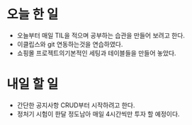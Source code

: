 #	오늘 한 일
-	오늘부터 매일 TIL을 적으며 공부하는 습관을 만들어 보려고 한다.	
-	이클립스와 git 연동하는것을 연습하였다.
-	쇼핑몰 프로젝트의기본적인 세팅과 테이블들을 만들어 놓았다.

#	내일 할 일
-	간단한 공지사항 CRUD부터 시작하려고 한다.
-	정처기 시험이 한달 정도남아 매일 4시간씩만 투자 할 예정이다.